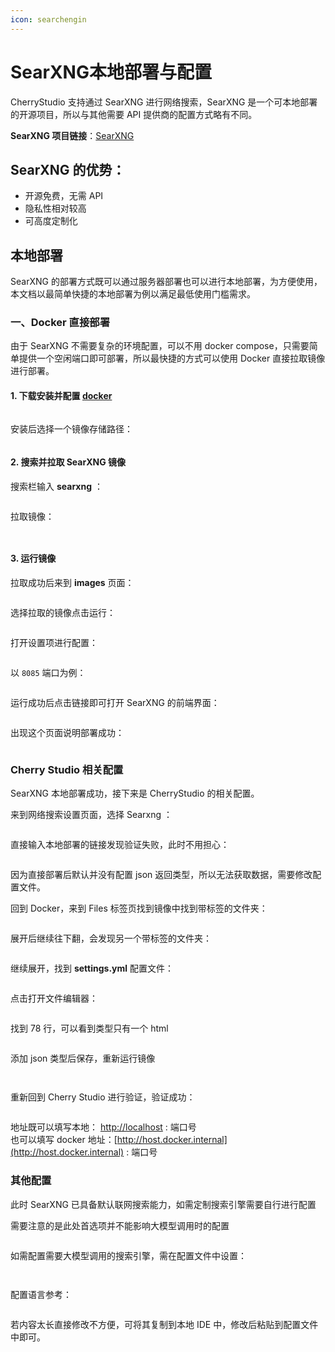 ```yaml
---
icon: searchengin
---
```


# SearXNG本地部署与配置

CherryStudio 支持通过 SearXNG 进行网络搜索，SearXNG 是一个可本地部署的开源项目，所以与其他需要 API 提供商的配置方式略有不同。

**SearXNG 项目链接**：[SearXNG](https://github.com/searxng/searxng)

## SearXNG 的优势：

* 开源免费，无需 API
* 隐私性相对较高
* 可高度定制化

## 本地部署

SearXNG 的部署方式既可以通过服务器部署也可以进行本地部署，为方便使用，本文档以最简单快捷的本地部署为例以满足最低使用门槛需求。

### 一、Docker 直接部署

由于 SearXNG 不需要复杂的环境配置，可以不用 docker compose，只需要简单提供一个空闲端口即可部署，所以最快捷的方式可以使用 Docker 直接拉取镜像进行部署。

#### 1. 下载安装并配置 [docker](https://www.docker.com/)

<figure><img src="../../.gitbook/assets/searxng_config_img_01.png" alt=""><figcaption></figcaption></figure>

安装后选择一个镜像存储路径：

<figure><img src="../../.gitbook/assets/searxng_config_img_02.png" alt=""><figcaption></figcaption></figure>

#### 2. 搜索并拉取 SearXNG 镜像

搜索栏输入 **searxng** ：

<figure><img src="../../.gitbook/assets/searxng_config_img_03.png" alt=""><figcaption></figcaption></figure>

拉取镜像：

<figure><img src="../../.gitbook/assets/searxng_config_img_04.png" alt=""><figcaption></figcaption></figure>

<figure><img src="../../.gitbook/assets/searxng_config_img_05.png" alt=""><figcaption></figcaption></figure>

#### 3. 运行镜像

拉取成功后来到 **images** 页面：

<figure><img src="../../.gitbook/assets/searxng_config_img_06.png" alt=""><figcaption></figcaption></figure>

选择拉取的镜像点击运行：

<figure><img src="../../.gitbook/assets/searxng_config_img_07.png" alt=""><figcaption></figcaption></figure>

打开设置项进行配置：

<figure><img src="../../.gitbook/assets/searxng_config_img_08.png" alt=""><figcaption></figcaption></figure>

以 `8085` 端口为例：

<figure><img src="../../.gitbook/assets/searxng_config_img_09.png" alt=""><figcaption></figcaption></figure>

运行成功后点击链接即可打开 SearXNG 的前端界面：

<figure><img src="../../.gitbook/assets/searxng_config_img_10.png" alt=""><figcaption></figcaption></figure>

出现这个页面说明部署成功：

<figure><img src="../../.gitbook/assets/searxng_config_img_11.png" alt=""><figcaption></figcaption></figure>

### Cherry Studio 相关配置

SearXNG 本地部署成功，接下来是 CherryStudio 的相关配置。

来到网络搜索设置页面，选择 Searxng ：

<figure><img src="../../.gitbook/assets/searxng_config_img_12.png" alt=""><figcaption></figcaption></figure>

直接输入本地部署的链接发现验证失败，此时不用担心：

<figure><img src="../../.gitbook/assets/searxng_config_img_13.png" alt=""><figcaption></figcaption></figure>

因为直接部署后默认并没有配置 json 返回类型，所以无法获取数据，需要修改配置文件。

回到 Docker，来到 Files 标签页找到镜像中找到带标签的文件夹：

<figure><img src="../../.gitbook/assets/searxng_config_img_14.png" alt=""><figcaption></figcaption></figure>

展开后继续往下翻，会发现另一个带标签的文件夹：

<figure><img src="../../.gitbook/assets/searxng_config_img_15.png" alt=""><figcaption></figcaption></figure>

继续展开，找到 **settings.yml** 配置文件：

<figure><img src="../../.gitbook/assets/searxng_config_img_16.png" alt=""><figcaption></figcaption></figure>

点击打开文件编辑器：

<figure><img src="../../.gitbook/assets/searxng_config_img_17.png" alt=""><figcaption></figcaption></figure>

找到 78 行，可以看到类型只有一个 html

<figure><img src="../../.gitbook/assets/searxng_config_img_18.png" alt=""><figcaption></figcaption></figure>

添加 json 类型后保存，重新运行镜像

<figure><img src="../../.gitbook/assets/searxng_config_img_19.png" alt=""><figcaption></figcaption></figure>

<figure><img src="../../.gitbook/assets/searxng_config_img_20.png" alt=""><figcaption></figcaption></figure>

重新回到 Cherry Studio 进行验证，验证成功：

<figure><img src="../../.gitbook/assets/searxng_config_img_21.png" alt=""><figcaption></figcaption></figure>

地址既可以填写本地： [http://localhost](http://localhost) : 端口号\
也可以填写 docker 地址：[http://host.docker.internal](http://host.docker.internal) : 端口号

### 其他配置

此时 SearXNG 已具备默认联网搜索能力，如需定制搜索引擎需要自行进行配置

需要注意的是此处首选项并不能影响大模型调用时的配置

<figure><img src="../../.gitbook/assets/searxng_config_img_22.png" alt=""><figcaption></figcaption></figure>

如需配置需要大模型调用的搜索引擎，需在配置文件中设置：

<figure><img src="../../.gitbook/assets/searxng_config_img_23.png" alt=""><figcaption></figcaption></figure>

<figure><img src="../../.gitbook/assets/searxng_config_img_24.png" alt=""><figcaption></figcaption></figure>

配置语言参考：

<figure><img src="../../.gitbook/assets/searxng_config_img_25.png" alt=""><figcaption></figcaption></figure>

若内容太长直接修改不方便，可将其复制到本地 IDE 中，修改后粘贴到配置文件中即可。
